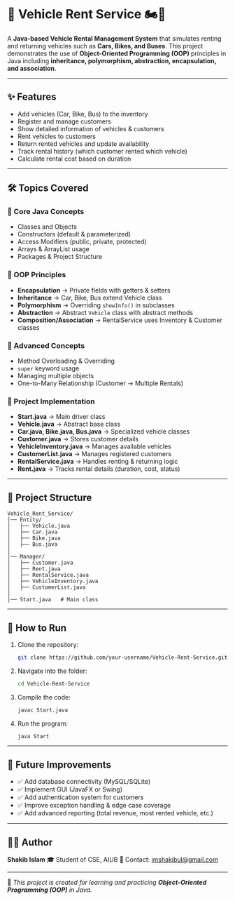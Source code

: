 # 🚗 Vehicle Rent Service 🏍️🚌

A **Java-based Vehicle Rental Management System** that simulates renting and returning vehicles such as **Cars, Bikes, and Buses**. This project demonstrates the use of **Object-Oriented Programming (OOP)** principles in Java including **inheritance, polymorphism, abstraction, encapsulation, and association**.

---

## ✨ Features

* Add vehicles (Car, Bike, Bus) to the inventory
* Register and manage customers
* Show detailed information of vehicles & customers
* Rent vehicles to customers
* Return rented vehicles and update availability
* Track rental history (which customer rented which vehicle)
* Calculate rental cost based on duration

---

## 🛠 Topics Covered

### 🔹 Core Java Concepts

* Classes and Objects
* Constructors (default & parameterized)
* Access Modifiers (public, private, protected)
* Arrays & ArrayList usage
* Packages & Project Structure

### 🔹 OOP Principles

* **Encapsulation** → Private fields with getters & setters
* **Inheritance** → Car, Bike, Bus extend Vehicle class
* **Polymorphism** → Overriding `showInfo()` in subclasses
* **Abstraction** → Abstract `Vehicle` class with abstract methods
* **Composition/Association** → RentalService uses Inventory & Customer classes

### 🔹 Advanced Concepts

* Method Overloading & Overriding
* `super` keyword usage
* Managing multiple objects
* One-to-Many Relationship (Customer → Multiple Rentals)

### 🔹 Project Implementation

* **Start.java** → Main driver class
* **Vehicle.java** → Abstract base class
* **Car.java, Bike.java, Bus.java** → Specialized vehicle classes
* **Customer.java** → Stores customer details
* **VehicleInventory.java** → Manages available vehicles
* **CustomerList.java** → Manages registered customers
* **RentalService.java** → Handles renting & returning logic
* **Rent.java** → Tracks rental details (duration, cost, status)

---

## 📂 Project Structure

```
Vehicle_Rent_Service/
│── Entity/
│   ├── Vehicle.java
│   ├── Car.java
│   ├── Bike.java
│   ├── Bus.java
│
│── Manager/
│   ├── Customer.java
│   ├── Rent.java
│   ├── RentalService.java
│   ├── VehicleInventory.java
│   ├── CustomerList.java
│
│── Start.java   # Main class
```

---

## 🚀 How to Run

1. Clone the repository:

   ```bash
   git clone https://github.com/your-username/Vehicle-Rent-Service.git
   ```

2. Navigate into the folder:

   ```bash
   cd Vehicle-Rent-Service
   ```

3. Compile the code:

   ```bash
   javac Start.java
   ```

4. Run the program:

   ```bash
   java Start
   ```

---

## 📌 Future Improvements

* ✅ Add database connectivity (MySQL/SQLite)
* ✅ Implement GUI (JavaFX or Swing)
* ✅ Add authentication system for customers
* ✅ Improve exception handling & edge case coverage
* ✅ Add advanced reporting (total revenue, most rented vehicle, etc.)

---

## 👨‍💻 Author

**Shakib Islam**
🎓 Student of CSE, AIUB
📧 Contact: [imshakibul@gmail.com](mailto:imshakibul@gmail.com)

---

🔗 *This project is created for learning and practicing **Object-Oriented Programming (OOP)** in Java.*
